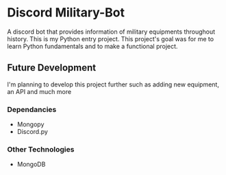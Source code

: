 # Discord Military-Bot

A discord bot that provides information of military equipments throughout history.
This is my Python entry project. This project's goal was for me to learn Python fundamentals and to make a functional project.

## Future Development
I'm planning to develop this project further such as adding new equipment, an API and much more

### Dependancies
 * Mongopy
 * Discord.py

### Other Technologies
* MongoDB

